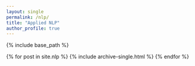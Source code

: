 ```yaml
---
layout: single
permalink: /nlp/
title: "Applied NLP"
author_profile: true
---
```


{% include base_path %}


{% for post in site.nlp %}
  {% include archive-single.html %}
{% endfor %}
